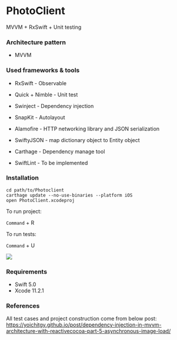 # PhotoClient
MVVM + RxSwift + Unit testing

### Architecture pattern

- MVVM

### Used frameworks & tools

- RxSwift - Observable 
- Quick + Nimble - Unit test
- Swinject - Dependency injection
- SnapKit - Autolayout
- Alamofire - HTTP networking library and JSON serialization
- SwiftyJSON - map dictionary object to Entity object

- Carthage - Dependency manage tool
- SwiftLint - To be implemented

### Installation

```
cd path/to/Photoclient
carthage update --no-use-binaries --platform iOS
open PhotoClient.xcodeproj
```

To run project:

`Command` + R

To run tests: 

`Command` + U

![](https://i.imgur.com/aYkEqQO.gif)

### Requirements

- Swift 5.0
- Xcode 11.2.1


### References

All test cases and project construction come from below post:
https://yoichitgy.github.io/post/dependency-injection-in-mvvm-architecture-with-reactivecocoa-part-5-asynchronous-image-load/
